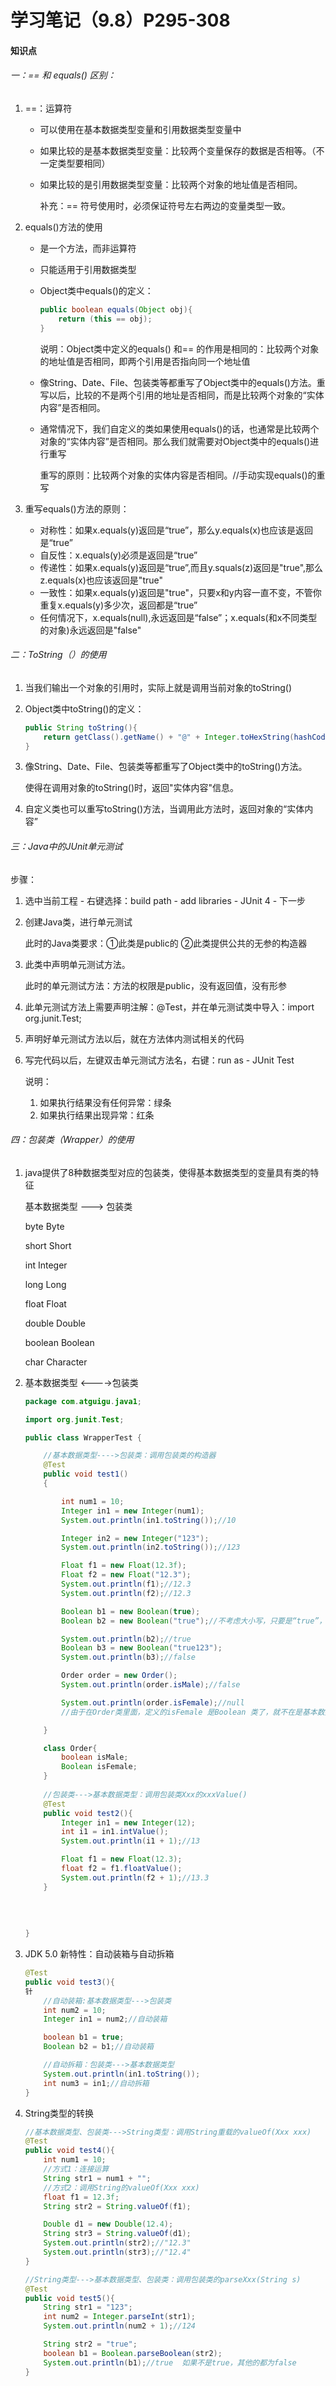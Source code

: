 # 学习笔记（9.8）P295-308

#### 知识点

###### 一：== 和 equals() 区别：

1. ==：运算符

   * 可以使用在基本数据类型变量和引用数据类型变量中

   * 如果比较的是基本数据类型变量：比较两个变量保存的数据是否相等。（不一定类型要相同）

   * 如果比较的是引用数据类型变量：比较两个对象的地址值是否相同。

     补充：== 符号使用时，必须保证符号左右两边的变量类型一致。

2. equals()方法的使用

   * 是一个方法，而非运算符

   * 只能适用于引用数据类型

   * Object类中equals()的定义：

     ```java
     public boolean equals(Object obj){
         return (this == obj);
     }
     ```

     说明：Object类中定义的equals() 和== 的作用是相同的：比较两个对象的地址值是否相同，即两个引用是否指向同一个地址值

   * 像String、Date、File、包装类等都重写了Object类中的equals()方法。重写以后，比较的不是两个引用的地址是否相同，而是比较两个对象的“实体内容”是否相同。

   * 通常情况下，我们自定义的类如果使用equals()的话，也通常是比较两个对象的“实体内容”是否相同。那么我们就需要对Object类中的equals()进行重写

     重写的原则：比较两个对象的实体内容是否相同。//手动实现equals()的重写

3. 重写equals()方法的原则：

   * 对称性：如果x.equals(y)返回是“true”，那么y.equals(x)也应该是返回是“true”
   * 自反性：x.equals(y)必须是返回是“true”
   * 传递性：如果x.equals(y)返回是“true”,而且y.squals(z)返回是"true",那么z.equals(x)也应该返回是"true"
   * 一致性：如果x.equals(y)返回是"true"，只要x和y内容一直不变，不管你重复x.equals(y)多少次，返回都是“true”
   * 任何情况下，x.equals(null),永远返回是“false”；x.equals(和x不同类型的对象)永远返回是"false"

   

###### 二：ToString（）的使用

1. 当我们输出一个对象的引用时，实际上就是调用当前对象的toString()

2. Object类中toString()的定义：

   ```java
   public String toString(){
       return getClass().getName() + "@" + Integer.toHexString(hashCode());
   }
   ```

   

3. 像String、Date、File、包装类等都重写了Object类中的toString()方法。

   使得在调用对象的toString()时，返回"实体内容"信息。

4. 自定义类也可以重写toString()方法，当调用此方法时，返回对象的“实体内容”

   

###### 三：Java中的JUnit单元测试

步骤：

1. 选中当前工程 - 右键选择：build path - add libraries - JUnit 4 - 下一步

2. 创建Java类，进行单元测试

   此时的Java类要求：①此类是public的 ②此类提供公共的无参的构造器

3. 此类中声明单元测试方法。

   此时的单元测试方法：方法的权限是public，没有返回值，没有形参

4. 此单元测试方法上需要声明注解：@Test，并在单元测试类中导入：import org.junit.Test;

5. 声明好单元测试方法以后，就在方法体内测试相关的代码

6. 写完代码以后，左键双击单元测试方法名，右键：run as - JUnit Test

   

   说明：

   1. 如果执行结果没有任何异常：绿条
   2. 如果执行结果出现异常：红条

   

###### 四：包装类（Wrapper）的使用

1. java提供了8种数据类型对应的包装类，使得基本数据类型的变量具有类的特征

   基本数据类型    --->     包装类

   byte                                Byte

   short                               Short

   int                                    Integer

   long                                 Long

   float                                 Float

   double                             Double

   boolean                           Boolean

   char                                 Character

   

2. 基本数据类型 <---->包装类

   ```java
   package com.atguigu.java1;
   
   import org.junit.Test;
   
   public class WrapperTest {
   
       //基本数据类型---->包装类：调用包装类的构造器
       @Test
       public void test1()
       {
   
           int num1 = 10;
           Integer in1 = new Integer(num1);
           System.out.println(in1.toString());//10
   
           Integer in2 = new Integer("123");
           System.out.println(in2.toString());//123
   
           Float f1 = new Float(12.3f);
           Float f2 = new Float("12.3");
           System.out.println(f1);//12.3
           System.out.println(f2);//12.3
   
           Boolean b1 = new Boolean(true);
           Boolean b2 = new Boolean("true");//不考虑大小写，只要是“true”，就返回true；否则，返回false
   
           System.out.println(b2);//true
           Boolean b3 = new Boolean("true123");
           System.out.println(b3);//false
   
           Order order = new Order();
           System.out.println(order.isMale);//false
   
           System.out.println(order.isFemale);//null
           //由于在Order类里面，定义的isFemale 是Boolean 类了，就不在是基本数据类型了，所以等级提高了就返回的是null
   
       }
   
       class Order{
           boolean isMale;
           Boolean isFemale;
       }
       
       //包装类--->基本数据类型：调用包装类Xxx的xxxValue()
       @Test
       public void test2(){
           Integer in1 = new Integer(12);
           int i1 = in1.intValue();
           System.out.println(i1 + 1);//13
   
           Float f1 = new Float(12.3);
           float f2 = f1.floatValue();
           System.out.println(f2 + 1);//13.3
       }
       
       
       
       
   }
   ```

   

   

3. JDK  5.0 新特性：自动装箱与自动拆箱

   ```java
   @Test
   public void test3(){
   针
       //自动装箱:基本数据类型--->包装类
       int num2 = 10;
       Integer in1 = num2;//自动装箱
   
       boolean b1 = true;
       Boolean b2 = b1;//自动装箱
   
       //自动拆箱：包装类--->基本数据类型
       System.out.println(in1.toString());
       int num3 = in1;//自动拆箱
   }
   ```

4. String类型的转换

   ```java
   //基本数据类型、包装类--->String类型：调用String重载的valueOf(Xxx xxx)
   @Test
   public void test4(){
       int num1 = 10;
       //方式1：连接运算
       String str1 = num1 + "";
       //方式2：调用String的valueOf(Xxx xxx)
       float f1 = 12.3f;
       String str2 = String.valueOf(f1);
   
       Double d1 = new Double(12.4);
       String str3 = String.valueOf(d1);
       System.out.println(str2);//"12.3"
       System.out.println(str3);//"12.4"
   }
   
   //String类型--->基本数据类型、包装类：调用包装类的parseXxx(String s)
   @Test
   public void test5(){
       String str1 = "123";
       int num2 = Integer.parseInt(str1);
       System.out.println(num2 + 1);//124
   
       String str2 = "true";
       boolean b1 = Boolean.parseBoolean(str2);
       System.out.println(b1);//true  如果不是true，其他的都为false
   }
   ```

   